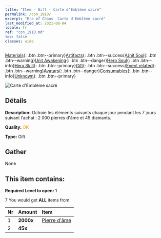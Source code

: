 ```yaml
---
title: "Item - Gift - Carte d'Emblème sacré"
permalink: /con_1910/
excerpt: "Era of Chaos  Carte d'Emblème sacré"
last_modified_at: 2021-08-04
locale: fr
ref: "con_1910.md"
toc: false
classes: wide
---
```

 [Materials](/ItemsFR/){: .btn .btn--primary}[Artifacts](/ItemsFR/Artifacts/){: .btn .btn--success}[Unit Soul](/ItemsFR/UnitSoul/){: .btn .btn--warning}[Unit Awakening](/ItemsFR/UnitAwakening/){: .btn .btn--danger}[Hero Soul](/ItemsFR/HeroSoul/){: .btn .btn--info}[Hero Skill](/ItemsFR/HeroSkill/){: .btn .btn--primary}[Gift](/ItemsFR/Gift/){: .btn .btn--success}[Event related](/ItemsFR/Events/){: .btn .btn--warning}[Avatars](/ItemsFR/Avatars/){: .btn .btn--danger}[Consumables](/ItemsFR/Consumables/){: .btn .btn--info}[Unknown](/ItemsFR/Unknown/){: .btn .btn--primary}

 ![Carte d'Emblème sacré](/images/t/i_907533.png)

## Détails
 **Description:** Octroie les éléments suivants chaque jour pendant les 7 jours suivant l'achat : 2 000 pierres d'âme et 45 diamants.

 **Quality:** <span style="color: #FF8C00">OK</span>

 **Type:** Gift

## Gather

  None

## This item contains:

 **Required Level to open:** 1

 7 You would get **ALL** items  from:

  | Nr | Amount |     Item    |
  |:---|:-------|:------------|
  | 1 |  **2000x** | [Pierre d'âme ](/ItemsFR/con_923/) |  | 
  | 2 |  **45x** | <i class="fas fa-gem"/> |  | 
